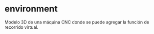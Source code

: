 # environment
Modelo 3D de una máquina CNC donde se puede agregar la función de recorrido virtual. 
